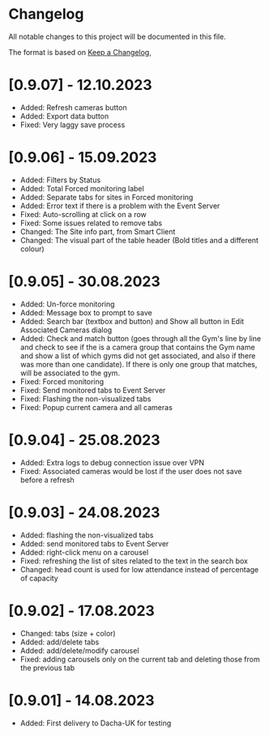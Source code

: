 # Changelog

All notable changes to this project will be documented in this file.

The format is based on [Keep a Changelog](https://keepachangelog.com/en/1.0.0/),

# [0.9.07] - 12.10.2023
- Added: Refresh cameras button
- Added: Export data button
- Fixed: Very laggy save process

# [0.9.06] - 15.09.2023
- Added: Filters by Status
- Added: Total Forced monitoring label
- Added: Separate tabs for sites in Forced monitoring
- Added: Error text if there is a problem with the Event Server
- Fixed: Auto-scrolling at click on a row
- Fixed: Some issues related to remove tabs
- Changed: The Site info part, from Smart Client
- Changed: The visual part of the table header (Bold titles and a different colour)

# [0.9.05] - 30.08.2023
- Added: Un-force monitoring
- Added: Message box to prompt to save
- Added: Search bar (textbox and button) and Show all button in Edit Associated Cameras dialog
- Added: Check and match button (goes through all the Gym's line by line and check to see if the is a camera group that contains the Gym name and show a list of which gyms did not get associated, and also if there was more than one candidate). If there is only one group that matches, will be associated to the gym.
- Fixed: Forced monitoring
- Fixed: Send monitored tabs to Event Server
- Fixed: Flashing the non-visualized tabs
- Fixed: Popup current camera and all cameras

# [0.9.04] - 25.08.2023
- Added: Extra logs to debug connection issue over VPN
- Fixed: Associated cameras would be lost if the user does not save before a refresh

# [0.9.03] - 24.08.2023
- Added: flashing the non-visualized tabs
- Added: send monitored tabs to Event Server
- Added: right-click menu on a carousel
- Fixed: refreshing the list of sites related to the text in the search box
- Changed: head count is used for low attendance instead of percentage of capacity
  
# [0.9.02] - 17.08.2023

- Changed: tabs (size + color)
- Added: add/delete tabs
- Added: add/delete/modify carousel
- Fixed: adding carousels only on the current tab and deleting those from the previous tab

# [0.9.01] - 14.08.2023

- Added: First delivery to Dacha-UK for testing
